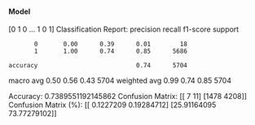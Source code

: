 #### Model
[0 1 0 ... 1 0 1]
Classification Report:
              precision    recall  f1-score   support

           0       0.00      0.39      0.01        18
           1       1.00      0.74      0.85      5686

    accuracy                           0.74      5704
   macro avg       0.50      0.56      0.43      5704
weighted avg       0.99      0.74      0.85      5704

Accuracy: 0.7389551192145862
Confusion Matrix:
[[   7   11]
 [1478 4208]]
Confusion Matrix (%):
[[ 0.1227209   0.19284712]
 [25.91164095 73.77279102]]
